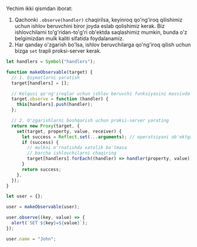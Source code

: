Yechim ikki qismdan iborat:

1. Qachonki `.observe(handler)` chaqirilsa, keyinroq qo'ng'iroq qilishimiz uchun ishlov beruvchini biror joyda eslab qolishimiz kerak. Biz ishlovchilarni to'g'ridan-to'g'ri ob'ektda saqlashimiz mumkin, bunda o'z belgimizdan mulk kaliti sifatida foydalanamiz.
2. Har qanday o'zgarish bo'lsa, ishlov beruvchilarga qo'ng'iroq qilish uchun bizga `set` trapli proksi-server kerak.

```js run
let handlers = Symbol("handlers");

function makeObservable(target) {
  // 1. Qiymatlarni yaratish
  target[handlers] = [];

  // Kelgusi qo'ng'iroqlar uchun ishlov beruvchi funksiyasini massivda saqlang
  target.observe = function (handler) {
    this[handlers].push(handler);
  };

  // 2. O'zgarishlarni boshqarish uchun proksi-server yarating
  return new Proxy(target, {
    set(target, property, value, receiver) {
      let success = Reflect.set(...arguments); // operatsiyani ob'ektga yo'naltirish
      if (success) {
        // mulkni o'rnatishda xatolik bo'lmasa
        // barcha ishlovchilarni chaqiring
        target[handlers].forEach((handler) => handler(property, value));
      }
      return success;
    },
  });
}

let user = {};

user = makeObservable(user);

user.observe((key, value) => {
  alert(`SET ${key}=${value}`);
});

user.name = "John";
```
